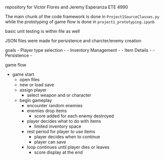 repository for Victor Flores and Jeremy Esperanza
ETE 4990

The main chunk of the code framework is done in `Project1SourceClasses.py` while the
prototyping of game flow is done in `project1_prototyping.ipynb` 

basic unit testing is within file as well

JSON files were made for persistence and charcter/enemy creation

goals
    - Player type selection
        -
    - Inventory Management
        - 
    - Item Details
        - 
    - Persistence
        - 
    
game flow
- game start
    - open files
    - new or load save
    - assign player
        - select weapon and or character
    - begin gameplay
        - encounter random enemies
        - enemies drop items
            - score added for each enemy destroyed
        - player decides what to do with items
            - limited inventory space
        - rest period for player to use items
            - player decides when to continue
            - player can save
        - loop continues until player dies or leaves
            - score display at the end
        

